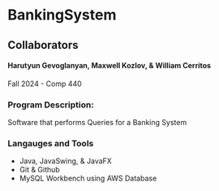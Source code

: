 # BankingSystem

## Collaborators

#### Harutyun Gevoglanyan, Maxwell Kozlov, & William Cerritos               

Fall 2024 - Comp 440

### Program Description:

Software that performs Queries for a Banking System

### Langauges and Tools
- Java, JavaSwing, & JavaFX
- Git & Github
- MySQL Workbench using AWS Database